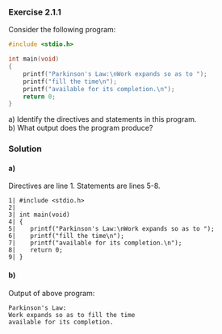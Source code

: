 ### Exercise 2.1.1
Consider the following program:
```c
#include <stdio.h>

int main(void)
{
	printf("Parkinson's Law:\nWork expands so as to ");
	printf("fill the time\n");
	printf("available for its completion.\n");
	return 0;
}
```
a) Identify the directives and statements in this program.  
b) What output does the program produce?

### Solution

#### a)
Directives are line 1.
Statements are lines 5-8.
```
1| #include <stdio.h>
2| 
3| int main(void)
4| {
5|    printf("Parkinson's Law:\nWork expands so as to ");
6|    printf("fill the time\n");
7|    printf("available for its completion.\n");
8|    return 0;
9| }
```

#### b)
Output of above program:
```
Parkinson's Law:
Work expands so as to fill the time
available for its completion.
```
